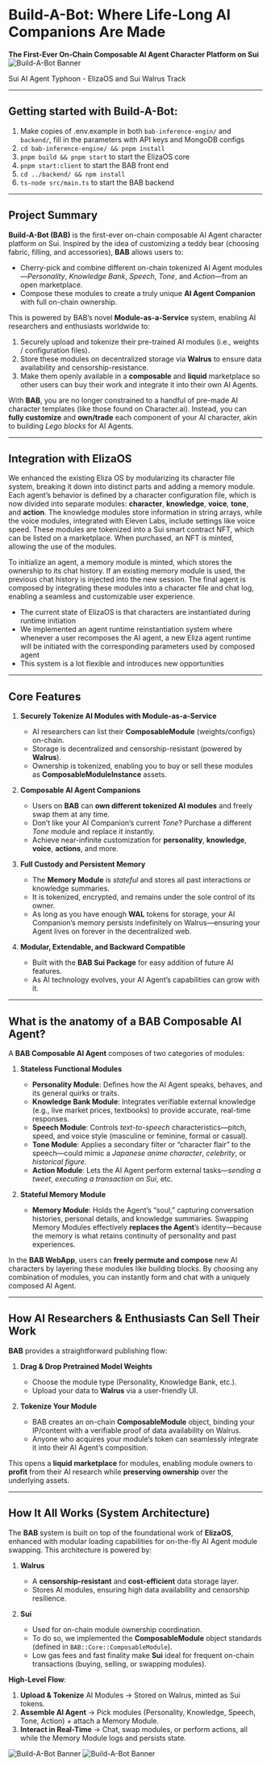 # **Build-A-Bot**: Where Life-Long AI Companions Are Made

**The First-Ever On-Chain Composable AI Agent Character Platform on Sui**
![Build-A-Bot Banner](resources/Banner2.png)

Sui AI Agent Typhoon - ElizaOS and Sui Walrus Track

---
## Getting started with Build-A-Bot:
1. Make copies of .env.example in both `bab-inference-engin/` and `backend/`, fill in the parameters with API keys and MongoDB configs
2. `cd bab-inference-engine/ && pnpm install`
3. `pnpm build && pnpm start` to start the ElizaOS core
4. `pnpm start:client` to start the BAB front end
5. `cd ../backend/ && npm install`
6. `ts-node src/main.ts` to start the BAB backend

---

## **Project Summary**
**Build-A-Bot (BAB)** is the first-ever on-chain composable AI Agent character platform on Sui. Inspired by the idea of customizing a teddy bear (choosing fabric, filling, and accessories), **BAB** allows users to:

- Cherry-pick and combine different on-chain tokenized AI Agent modules—*Personality*, *Knowledge Bank*, *Speech*, *Tone*, and *Action*—from an open marketplace.
- Compose these modules to create a truly unique **AI Agent Companion** with full on-chain ownership.

This is powered by BAB’s novel **Module-as-a-Service** system, enabling AI researchers and enthusiasts worldwide to:

1. Securely upload and tokenize their pre-trained AI modules (i.e., weights / configuration files).
2. Store these modules on decentralized storage via **Walrus** to ensure data availability and censorship-resistance.
3. Make them openly available in a **composable** and **liquid** marketplace so other users can buy their work and integrate it into their own AI Agents.

With **BAB**, you are no longer constrained to a handful of pre-made AI character templates (like those found on Character.ai). Instead, you can **fully customize** and **own/trade** each component of your AI character, akin to building *Lego blocks* for AI Agents. 

---

## **Integration with ElizaOS**
We enhanced the existing Eliza OS by modularizing its character file system, breaking it down into distinct parts and adding a memory module. Each agent’s behavior is defined by a character configuration file, which is now divided into separate modules: **character**, **knowledge**, **voice**, **tone**, and **action**. The knowledge modules store information in string arrays, while the voice modules, integrated with Eleven Labs, include settings like voice speed. These modules are tokenized into a Sui smart contract NFT, which can be listed on a marketplace. When purchased, an NFT is minted, allowing the use of the modules.

To initialize an agent, a memory module is minted, which stores the ownership to its chat history. If an existing memory module is used, the previous chat history is injected into the new session. The final agent is composed by integrating these modules into a character file and chat log, enabling a seamless and customizable user experience.

- The current state of ElizaOS is that characters are instantiated during runtime initiation
- We implemented an agent runtime reinstantiation system where whenever a user recomposes the AI agent, a new Eliza agent runtime will be initiated with the corresponding parameters used by composed agent
- This system is a lot flexible and introduces new opportunities 

---

## **Core Features**

1. **Securely Tokenize AI Modules with Module-as-a-Service**
   - AI researchers can list their **ComposableModule** (weights/configs) on-chain.
   - Storage is decentralized and censorship-resistant (powered by **Walrus**).
   - Ownership is tokenized, enabling you to buy or sell these modules as **ComposableModuleInstance** assets.

2. **Composable AI Agent Companions**
   - Users on **BAB** can **own different tokenized AI modules** and freely swap them at any time.
   - Don’t like your AI Companion’s current *Tone*? Purchase a different *Tone* module and replace it instantly.
   - Achieve near-infinite customization for **personality**, **knowledge**, **voice**, **actions**, and more.

3. **Full Custody and Persistent Memory**
   - The **Memory Module** is *stateful* and stores all past interactions or knowledge summaries.
   - It is tokenized, encrypted, and remains under the sole control of its owner.
   - As long as you have enough **WAL** tokens for storage, your AI Companion’s memory persists indefinitely on Walrus—ensuring your Agent lives on forever in the decentralized web.

4. **Modular, Extendable, and Backward Compatible**
   - Built with the **BAB Sui Package** for easy addition of future AI features.
   - As AI technology evolves, your AI Agent’s capabilities can grow with it.

---

## **What is the anatomy of a BAB Composable AI Agent?**

A **BAB Composable AI Agent** composes of two categories of modules:

1. **Stateless Functional Modules**
   - **Personality Module**: Defines how the AI Agent speaks, behaves, and its general quirks or traits.
   - **Knowledge Bank Module**: Integrates verifiable external knowledge (e.g., live market prices, textbooks) to provide accurate, real-time responses.
   - **Speech Module**: Controls *text-to-speech* characteristics—pitch, speed, and voice style (masculine or feminine, formal or casual).
   - **Tone Module**: Applies a secondary filter or “character flair” to the speech—could mimic a *Japanese anime character*, *celebrity*, or *historical figure*.
   - **Action Module**: Lets the AI Agent perform external tasks—*sending a tweet*, *executing a transaction on Sui*, etc.

2. **Stateful Memory Module**
   - **Memory Module**: Holds the Agent’s “soul,” capturing conversation histories, personal details, and knowledge summaries. Swapping Memory Modules effectively **replaces the Agent**’s identity—because the memory is what retains continuity of personality and past experiences.


In the **BAB WebApp**, users can **freely permute and compose** new AI characters by layering these modules like building blocks. By choosing any combination of modules, you can instantly form and chat with a uniquely composed AI Agent.

---

## **How AI Researchers & Enthusiasts Can Sell Their Work**

**BAB** provides a straightforward publishing flow:

1. **Drag & Drop Pretrained Model Weights**
   - Choose the module type (Personality, Knowledge Bank, etc.).
   - Upload your data to **Walrus** via a user-friendly UI.

2. **Tokenize Your Module**
   - BAB creates an on-chain **ComposableModule** object, binding your IP/content with a verifiable proof of data availability on Walrus.
   - Anyone who acquires your module’s token can seamlessly integrate it into their AI Agent’s composition.

This opens a **liquid marketplace** for modules, enabling module owners to **profit** from their AI research while **preserving ownership** over the underlying assets.

---

## **How It All Works (System Architecture)**

The **BAB** system is built on top of the foundational work of **ElizaOS**, enhanced with modular loading capabilities for on-the-fly AI Agent module swapping. This architecture is powered by:

1. **Walrus**
   - A **censorship-resistant** and **cost-efficient** data storage layer.
   - Stores AI modules, ensuring high data availability and censorship resilience.

2. **Sui**
   - Used for on-chain module ownership coordination.
   - To do so, we implemented the **ComposableModule** object standards (defined in `BAB::Core::ComposableModule`).
   - Low gas fees and fast finality make **Sui** ideal for frequent on-chain transactions (buying, selling, or swapping modules).

**High-Level Flow**:
1. **Upload & Tokenize** AI Modules → Stored on Walrus, minted as Sui tokens.
2. **Assemble AI Agent** → Pick modules (Personality, Knowledge, Speech, Tone, Action) + attach a Memory Module.
3. **Interact in Real-Time** → Chat, swap modules, or perform actions, all while the Memory Module logs and persists state.

![Build-A-Bot Banner](resources/Build-a-Bot_Diagram0.png)
![Build-A-Bot Banner](resources/Build-a-Bot_Diagram1.png)